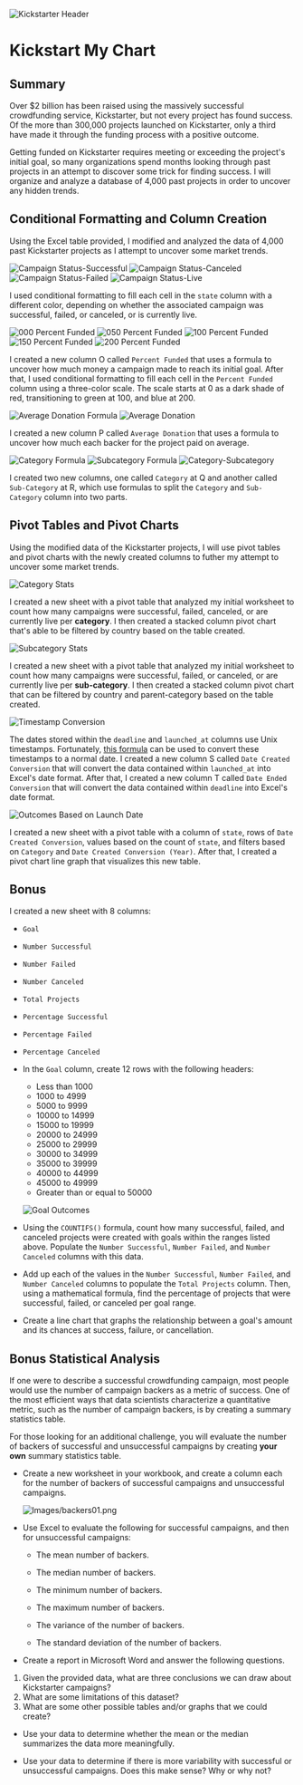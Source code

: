 ![Kickstarter Header](Images/kickstarter_header.png)

# Kickstart My Chart

## Summary

Over $2 billion has been raised using the massively successful crowdfunding service, Kickstarter, but not every project has found success. Of the more than 300,000 projects launched on Kickstarter, only a third have made it through the funding process with a positive outcome.

Getting funded on Kickstarter requires meeting or exceeding the project's initial goal, so many organizations spend months looking through past projects in an attempt to discover some trick for finding success. I will organize and analyze a database of 4,000 past projects in order to uncover any hidden trends.

## Conditional Formatting and Column Creation

Using the Excel table provided, I modified and analyzed the data of 4,000 past Kickstarter projects as I attempt to uncover some market trends.

![Campaign Status-Successful](Images/conditional_formatting_state_successful.png)
![Campaign Status-Canceled](Images/conditional_formatting_state_canceled.png)
![Campaign Status-Failed](Images/conditional_formatting_state_failed.png)
![Campaign Status-Live](Images/conditional_formatting_state_live.png)

I used conditional formatting to fill each cell in the `state` column with a different color, depending on whether the associated campaign was successful, failed, or canceled, or is currently live.

![000 Percent Funded](Images/conditional_formatting_000_percent_funded.png)
![050 Percent Funded](Images/conditional_formatting_050_percent_funded.png)
![100 Percent Funded](Images/conditional_formatting_100_percent_funded.png)
![150 Percent Funded](Images/conditional_formatting_150_percent_funded.png)
![200 Percent Funded](Images/conditional_formatting_200_percent_funded.png)

I created a new column O called `Percent Funded` that uses a formula to uncover how much money a campaign made to reach its initial goal. After that, I used conditional formatting to fill each cell in the `Percent Funded` column using a three-color scale. The scale starts at 0 as a dark shade of red, transitioning to green at 100, and blue at 200.

![Average Donation Formula](Images/average_donation_formula.png)
![Average Donation](Images/column_creation_average_donation.png)

I created a new column P called `Average Donation` that uses a formula to uncover how much each backer for the project paid on average.

![Category Formula](Images/category_formula.png)
![Subcategory Formula](Images/subcategory_formula.png)
![Category-Subcategory](Images/column_creation_category_subcategory.png)

I created two new columns, one called `Category` at Q and another called `Sub-Category` at R, which use formulas to split the `Category` and `Sub-Category` column into two parts.

## Pivot Tables and Pivot Charts

Using the modified data of the Kickstarter projects, I will use pivot tables and pivot charts with the newly created columns to futher my attempt to uncover some market trends.

![Category Stats](Images/pivot_table_pivot_chart_category_stats.png)

I created a new sheet with a pivot table that analyzed my initial worksheet to count how many campaigns were successful, failed, canceled, or are currently live per **category**. I then created a stacked column pivot chart that's able to be filtered by country based on the table created.

![Subcategory Stats](Images/pivot_table_pivot_chart_subcategory_stats.png)

I created a new sheet with a pivot table that analyzed my initial worksheet to count how many campaigns were successful, failed, or canceled, or are currently live per **sub-category**. I then created a stacked column pivot chart that can be filtered by country and parent-category based on the table created.

![Timestamp Conversion](Images/timestamp_conversion.png)

The dates stored within the `deadline` and `launched_at` columns use Unix timestamps. Fortunately, [this formula](https://www.extendoffice.com/documents/excel/2473-excel-timestamp-to-date.html) can be used to convert these timestamps to a normal date. I created a new column S called `Date Created Conversion` that will convert the data contained within `launched_at` into Excel's date format. After that, I created a new column T called `Date Ended Conversion` that will convert the data contained within `deadline` into Excel's date format.

![Outcomes Based on Launch Date](Images/launch_date_outcomes.png)

I created a new sheet with a pivot table with a column of `state`, rows of `Date Created Conversion`, values based on the count of `state`, and filters based on `Category` and `Date Created Conversion (Year)`. After that, I created a pivot chart line graph that visualizes this new table.

## Bonus

I created a new sheet with 8 columns:
  * `Goal`
  * `Number Successful`
  * `Number Failed`
  * `Number Canceled`
  * `Total Projects`
  * `Percentage Successful`
  * `Percentage Failed`
  * `Percentage Canceled` 

* In the `Goal` column, create 12 rows with the following headers:

  * Less than 1000
  * 1000 to 4999
  * 5000 to 9999
  * 10000 to 14999
  * 15000 to 19999
  * 20000 to 24999
  * 25000 to 29999
  * 30000 to 34999
  * 35000 to 39999
  * 40000 to 44999
  * 45000 to 49999
  * Greater than or equal to 50000

  ![Goal Outcomes](Images/GoalOutcomes.PNG)

* Using the `COUNTIFS()` formula, count how many successful, failed, and canceled projects were created with goals within the ranges listed above. Populate the `Number Successful`, `Number Failed`, and `Number Canceled` columns with this data.

* Add up each of the values in the `Number Successful`, `Number Failed`, and `Number Canceled` columns to populate the `Total Projects` column. Then, using a mathematical formula, find the percentage of projects that were successful, failed, or canceled per goal range.

* Create a line chart that graphs the relationship between a goal's amount and its chances at success, failure, or cancellation.

## Bonus Statistical Analysis

If one were to describe a successful crowdfunding campaign, most people would use the number of campaign backers as a metric of success. One of the most efficient ways that data scientists characterize a quantitative metric, such as the number of campaign backers, is by creating a summary statistics table.

For those looking for an additional challenge, you will evaluate the number of backers of successful and unsuccessful campaigns by creating **your own** summary statistics table.

* Create a new worksheet in your workbook, and create a column each for the number of backers of successful campaigns and unsuccessful campaigns.

  ![Images/backers01.png](Images/backers01.png)

* Use Excel to evaluate the following for successful campaigns, and then for unsuccessful campaigns:

  * The mean number of backers.

  * The median number of backers.

  * The minimum number of backers.

  * The maximum number of backers.

  * The variance of the number of backers.

  * The standard deviation of the number of backers.



* Create a report in Microsoft Word and answer the following questions.

1. Given the provided data, what are three conclusions we can draw about Kickstarter campaigns?
2. What are some limitations of this dataset?
3. What are some other possible tables and/or graphs that we could create?

* Use your data to determine whether the mean or the median summarizes the data more meaningfully.

* Use your data to determine if there is more variability with successful or unsuccessful campaigns. Does this make sense? Why or why not?

